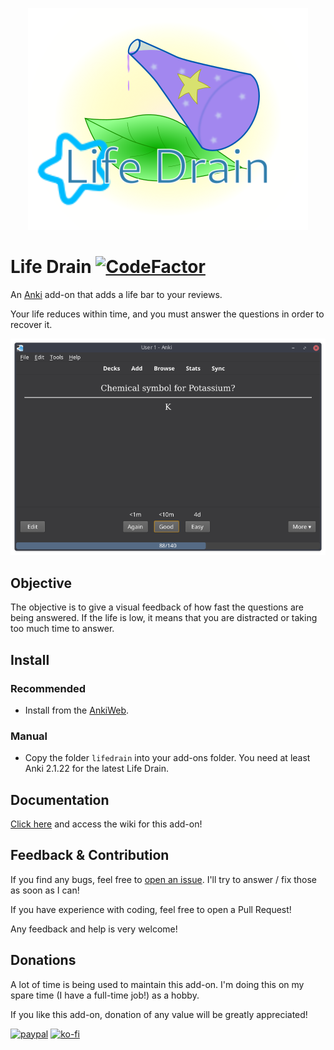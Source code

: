 <p align="center">
    <img src="images/logo.png" alt="Life Drain">
</p>

# Life Drain [![CodeFactor](https://www.codefactor.io/repository/github/yutsuten/anki-lifedrain/badge)](https://www.codefactor.io/repository/github/yutsuten/anki-lifedrain)

An [Anki](https://apps.ankiweb.net/) add-on that adds a life bar to your reviews.

Your life reduces within time, and you must answer the questions in order to recover it.

![Review](images/review_screen.png)

## Objective

The objective is to give a visual feedback of how fast the questions are being answered.
If the life is low, it means that you are distracted or taking too much time to answer.

## Install
### Recommended
- Install from the [AnkiWeb](https://ankiweb.net/shared/info/715575551).

### Manual
- Copy the folder `lifedrain` into your add-ons folder. You need at least Anki 2.1.22 for the latest Life Drain.

## Documentation
[Click here](https://github.com/Yutsuten/anki-lifedrain/wiki) and access the wiki for this add-on!

## Feedback & Contribution
If you find any bugs, feel free to [open an issue](https://github.com/Yutsuten/anki-lifedrain/issues). I'll try to answer / fix those as soon as I can!

If you have experience with coding, feel free to open a Pull Request!

Any feedback and help is very welcome!

## Donations
A lot of time is being used to maintain this add-on.
I'm doing this on my spare time (I have a full-time job!) as a hobby.

If you like this add-on, donation of any value will be greatly appreciated!

[![paypal](https://www.paypal.com/en_US/i/btn/x-click-but04.gif)](https://www.paypal.me/mateusetto)
[![ko-fi](https://www.ko-fi.com/img/githubbutton_sm.svg)](https://ko-fi.com/G2G61KF5O)
